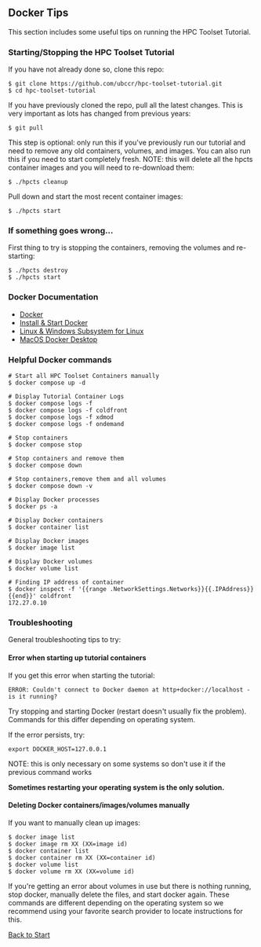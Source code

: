 ## Docker Tips

This section includes some useful tips on running the HPC Toolset Tutorial.

### Starting/Stopping the HPC Toolset Tutorial

If you have not already done so, clone this repo:

```
$ git clone https://github.com/ubccr/hpc-toolset-tutorial.git
$ cd hpc-toolset-tutorial
```

If you have previously cloned the repo, pull all the latest changes. This is very important as lots
has changed from previous years:

```
$ git pull
```

This step is optional: only run this if you've previously run our tutorial and
need to remove any old containers, volumes, and images. You can also run this
if you need to start completely fresh. NOTE: this will delete all the hpcts
container images and you will need to re-download them:

```
$ ./hpcts cleanup
```

Pull down and start the most recent container images:

```
$ ./hpcts start
```

### If something goes wrong...

First thing to try is stopping the containers, removing the volumes and re-starting:

```
$ ./hpcts destroy
$ ./hpcts start
```

### Docker Documentation

- [Docker](https://docs.docker.com)
- [Install & Start Docker](https://docs.docker.com/engine/install/)
- [Linux & Windows Subsystem for Linux](https://docs.docker.com/engine/install/linux-postinstall/) 
- [MacOS Docker Desktop](https://docs.docker.com/docker-for-mac/troubleshoot/)  

### Helpful Docker commands

```
# Start all HPC Toolset Containers manually
$ docker compose up -d

# Display Tutorial Container Logs
$ docker compose logs -f
$ docker compose logs -f coldfront
$ docker compose logs -f xdmod
$ docker compose logs -f ondemand

# Stop containers 
$ docker compose stop

# Stop containers and remove them
$ docker compose down

# Stop containers,remove them and all volumes
$ docker compose down -v

# Display Docker processes
$ docker ps -a

# Display Docker containers
$ docker container list

# Display Docker images
$ docker image list

# Display Docker volumes
$ docker volume list

# Finding IP address of container
$ docker inspect -f '{{range .NetworkSettings.Networks}}{{.IPAddress}}{{end}}' coldfront
172.27.0.10
```

### Troubleshooting

General troubleshooting tips to try:

#### Error when starting up tutorial containers

If you get this error when starting the tutorial:

```
ERROR: Couldn't connect to Docker daemon at http+docker://localhost - is it running?
```

Try stopping and starting Docker (restart doesn't usually fix the problem).
Commands for this differ depending on operating system.

If the error persists, try:

```
export DOCKER_HOST=127.0.0.1
```

NOTE: this is only necessary on some systems so don't use it if the previous command works

**Sometimes restarting your operating system is the only solution.**


#### Deleting Docker containers/images/volumes manually

If you want to manually clean up images:  

```
$ docker image list
$ docker image rm XX (XX=image id)
$ docker container list
$ docker container rm XX (XX=container id)
$ docker volume list
$ docker volume rm XX (XX=volume id)
```

If you're getting an error about volumes in use but there is nothing running,
stop docker, manually delete the files, and start docker again.  These commands
are different depending on the operating system so we recommend using your
favorite search provider to locate instructions for this.

[Back to Start](../README.md)
